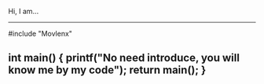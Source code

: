 Hi, I am...



------------------------------------------------------------
#include "Movlenx"

int main() {
printf("No need introduce, you will know me by my code");
return main();
}
-------------------------------------------------------------
